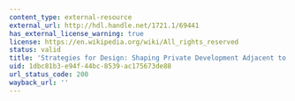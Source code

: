 ```yaml
---
content_type: external-resource
external_url: http://hdl.handle.net/1721.1/69441
has_external_license_warning: true
license: https://en.wikipedia.org/wiki/All_rights_reserved
status: valid
title: 'Strategies for Design: Shaping Private Development Adjacent to Transit Stations'
uid: 1dbc81b3-e94f-44bc-8539-ac175673de88
url_status_code: 200
wayback_url: ''
---
```

